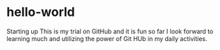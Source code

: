 # hello-world
Starting up
This is my trial on GitHub and it is fun so far I look forward to learning much and utilizing the power of Git HUb 
in my daily activities.
